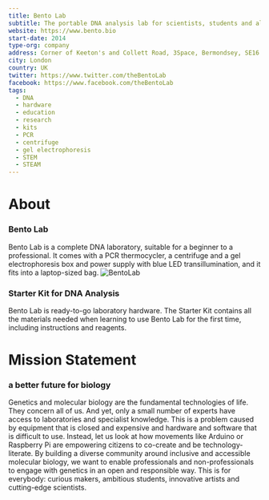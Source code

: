 ```yaml
---
title: Bento Lab
subtitle: The portable DNA analysis lab for scientists, students and all curious minds to engage with genetics and bioengineering.
website: https://www.bento.bio
start-date: 2014
type-org: company
address: Corner of Keeton's and Collett Road, 3Space, Bermondsey, SE16 4EE
city: London
country: UK
twitter: https://www.twitter.com/theBentoLab
facebook: https://www.facebook.com/theBentoLab
tags:
  - DNA
  - hardware
  - education
  - research
  - kits
  - PCR
  - centrifuge
  - gel electrophoresis
  - STEM
  - STEAM
---
```


# About
### Bento Lab
Bento Lab is a complete DNA laboratory, suitable for a beginner to a professional. It comes with a PCR thermocycler, a centrifuge and a gel electrophoresis box and power supply with blue LED transillumination, and it fits into a laptop-sized bag.
<img src="https://sphere.diybio.org/startups/BentoLab/pedestal.jpg" class="ui image fluid small-padded" alt="BentoLab" />


### Starter Kit for DNA Analysis
Bento Lab is ready-to-go laboratory hardware. The Starter Kit contains all the materials needed when learning to use Bento Lab for the first time, including instructions and reagents.

# Mission Statement
### a better future for biology
Genetics and molecular biology are the fundamental technologies of life. They concern all of us. And yet, only a small number of experts have access to laboratories and specialist knowledge. This is a problem caused by equipment that is closed and expensive and hardware and software that is difficult to use.
Instead, let us look at how movements like Arduino or Raspberry Pi are empowering citizens to co-create and be technology-literate.
By building a diverse community around inclusive and accessible molecular biology, we want to enable professionals and non-professionals to engage with genetics in an open and responsible way. This is for everybody: curious makers, ambitious students, innovative artists and cutting-edge scientists.
